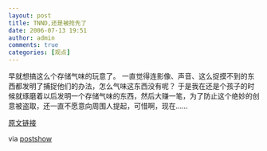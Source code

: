 ```yaml
---
layout: post
title: TNND,还是被抢先了
date: 2006-07-13 19:51
author: admin
comments: true
categories: [观点]
---
```

早就想搞这么个存储气味的玩意了。
一直觉得连影像、声音、这么捉摸不到的东西都发明了捕捉他们的办法，怎么气味这东西没有呢？
于是我在还是个孩子的时候就琢磨着以后发明一个存储气味的东西，然后大赚一笔，为了防止这个绝妙的创意被盗取，还一直不愿意向周围人提起，可惜啊，现在……

<a href="http://www.postshow.net/2006/07/post_728.php">原文链接</a>

via <a href="http://www.postshow.net">postshow</a>
